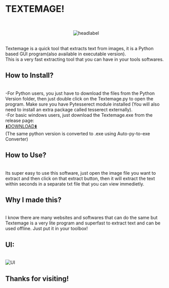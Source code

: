 # TEXTEMAGE!
<br><p align='center'>![headlabel](https://user-images.githubusercontent.com/89206401/139088110-c5860bdf-6c67-450f-af4d-d6cca8f69029.png)</p>
<br>Textemage is a quick tool that extracts text from images, it is a Python based GUI program(also available in executable version).
<br>This is a very fast extracting tool that you can have in your tools softwares.
<br>
## How to Install?
<br>-For Python users, you just have to download the files from the Python Version folder, then just double click on the Textemage.py to open the program. Make sure you have Pytesserect module installed (You will also need to install an extra package called tesserect externally).
<br>-For basic windows users, just download the Textemage.exe from the release page:
<br>[⬇️DOWNLOAD⬇️](https://github.com/Akascape/TEXTEMAGE/releases/download/Textemage.exe/Textemage.exe) 
<br>(The same python version is converted to .exe using Auto-py-to-exe Converter)
<br>
## How to Use?
<br>Its super easy to use this software, just open the image file you want to extract and then click on that extract button, then it will extract the text within seconds in a separate txt file that you can view immedietly.
<br>
## Why I made this?
<br>I know there are many websites and softwares that can do the same but Textemage is a very lite program and superfast to extract text and can be used offline. Just put it in your toolbox!
<br>
## UI:
<br>![UI](https://user-images.githubusercontent.com/89206401/139088648-683b1237-2dac-4b74-80fe-d254c772623e.png)
## Thanks for visiting!
